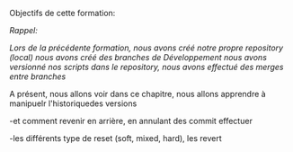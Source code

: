 
Objectifs de cette formation:

_Rappel:_

_Lors de la précédente formation,_
_nous avons créé notre propre repository (local)_
_nous avons créé des branches de Développement_
_nous avons versionné nos scripts dans le repository,_
_nous avons effectué des merges entre branches_



A présent, nous allons voir dans ce chapitre, nous allons apprendre à manipuelr l'historiquedes versions

-et comment revenir en arrière, en annulant des commit effectuer 

-les différents type de reset (soft, mixed, hard), les revert


